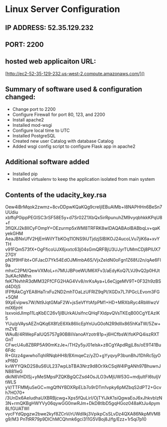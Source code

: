 # Linux Server Configuration

## IP ADDRESS: 52.35.129.232

## PORT: 2200

## hosted web applicaiton URL:
[http://ec2-52-35-129-232.us-west-2.compute.amazonaws.com/]()

## Summary of software used & configuration changed:
* Change port to 2200
* Configure Firewall for port 80, 123, and 2200
* Install apache2
* Installed mod-wsgi
* Configure local time to UTC
* Installed PostgreSQL
* Created new user Catalog with database Catalog
* Added wsgi config script to configure Flask app in apache2

## Additional software added
* Installed pip
* Installed virtualenv to keep the application isolated from main system


## Contents of the udacity_key.rsa

Oew4iBrMqok2zwmz+8cvDDpwKQaKQg9creIjlEBuAIMb+I8NAPHHn6BeSn7UUdiu
xbffqP0ippPEGISC3rSF58E5y+d7Sr02Z1XbQx5irRpunuhZM9vyqbhkkKPqU8+f
3flQXJ2k8IICyFOmpY+OEzurmp5xWM8TRFRK8wIDAQABAoIBABbqLv+qaKyekGHM
AeaJBNxUfV2HjEmWiIYTbKOq11ONS9iUTjdzjSlBIKOJ24ucoLVu7jiK6a+xvYTH
v91FQm573fX+OgFficoUJX6jxxtc63j04sGmQRFBjU3UJyrTUMmCDj8PIUX727GY
pN3f9HFibt+OFJacD7Yk54EdOJMImbA6S/VjxZeIdN0oFgn1Z68fJ2n/qAe6Fl9a
mhxC2PM/QewVXMoL+n7MUJBPoeWUM6XFv3/aEdyKoQ7LVJ9vQ2p0HUt3uKAcNMhn
feK7NvhhR3dMM32FfCFG2HAG4Vv8/nrKsAya+L6eCjgeMV9T+0F32h9zBSd4D0jS
IFPftAkCgYEA8HaTrxFu2ND2mhTOaLzUFRlZ9qPl/XGDx7L7iPGcLEvom3FG+5QM
9XpEvipws7W/Nt9JqtGMaF2W+jsSeVfYtAfpPM1+HD+MRXbRyc4RbWwzVmlX6jnH
lsxvoidJImp11LqKbEC26v1jIBUrkAUsifncQHqFXldpvQVsTKEqB00CgYEAzlK5
YUu/pVAysAEZnQKq6X8fzE6Xk86IicEpYnUuG0oN2R9dIlx865hKaTW/5Zw+mZVE
WAuB/4RWepFaIUQ5757g90B8IiVanoAYzotr81p+j6HCfbsW/foKPQ4iszRXTGnT
CFwcU4u8ZBRP5A90mKzJe+/TH2y5yJ01elsk+z8CgYApdRgjL8s/oE9T41Bu6Fdc
R+Glzz4gwwhoTqhlRNqbHH8/BXmqeCz/yZO+gYyqvyP3bunBhJ1DhRc5jyOxPf8D
kvWYYQlkD2S8uS6UL237wpLbTBA3Nrz9d8OrXkCSqW4lPgANh97BhuwnJN881leG
dkiN6VHDISj+yMeSMpsPZQKBgQCZsd4OsJLO3vMjUW53G+mdjultFI6tuIjVtWLS
yV/TTFMMjuSeGC+mgQfNYBDXRpELb7o9rDTm1vpky6pMZbqS2dPT2+Gcvh7HO70+
/3UnDx6AeIudhaUXBRBjcwg+Xps5fQuLirI/OjTYiJkK1siQgwaEoJ6xJhkvbIzN
3N+rmQKBgHWYVy06qywGG0nwRJm+DkD8tIbD5gqHGoz048aKtJu4pym8LfGUATWl
vycFYdQpgzw2bwe2kyf8ZCnV/rUWdIlkj3VpikpCsSLvDz4QXA86NkpMVM8g9/M3
PnTtRR79p9DlChMCQhmk6gci311G5VBoj8J/fg/Ezz+1r5qi7p10
